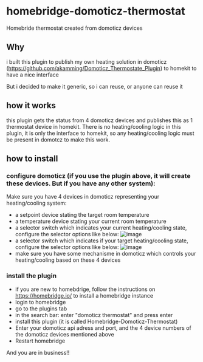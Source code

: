 # homebridge-domoticz-thermostat
Homebride thermostat created from domoticz devices

## Why
i built this plugin to publish my own heating solution in domoticz (https://github.com/akamming/Domoticz_Thermostate_Plugin) to homekit to have a nice interface

But i decided to make it generic, so i can reuse, or anyone can reuse it

## how it works

this plugin gets the status from 4 domoticz devices and publishes this as 1 thermostat device in homekit. There is no heating/cooling logic in this plugin, it is only the interface to homekit, so any heating/cooling logic must be present in domotcz to make this work.

## how to install

### configure domoticz (if you use the plugin above, it will create these devices. But if you have any other system):
Make sure you have 4 devices in domoticz representing your heating/cooling system:
- a setpoint device stating the target room temperature
- a temperature device stating your current room temperature 
- a selector switch which indicates your current heating/cooling state, configure the selector options like below:
![image](https://user-images.githubusercontent.com/30364409/177097461-f883e006-4e57-4bb7-a68a-4a2dfdec5a4a.png)
- a selector switch which indicates if your target heating/cooling state, configure the selector options like below:
![image](https://user-images.githubusercontent.com/30364409/177097341-ca534b92-17bd-4fcf-8ead-f136ed32a307.png)
- make sure you have some mechanisme in domoticz which controls your heating/cooling based on these 4 devices

### install the plugin
- if you are new to homebdrige, follow the instructions on https://homebridge.io/ to install a homebridge instance 
- login to homebridge
- go to the plugins tab
- in the search bar: enter "domoticz thermostat"  and press enter
- install this plugin (it is called Homebridge-Domoticz-Thermostat)
- Enter your domoticz api adress and port, and the 4 device numbers of the domoticz devices mentioned above
- Restart homebridge

And you are in business!!
